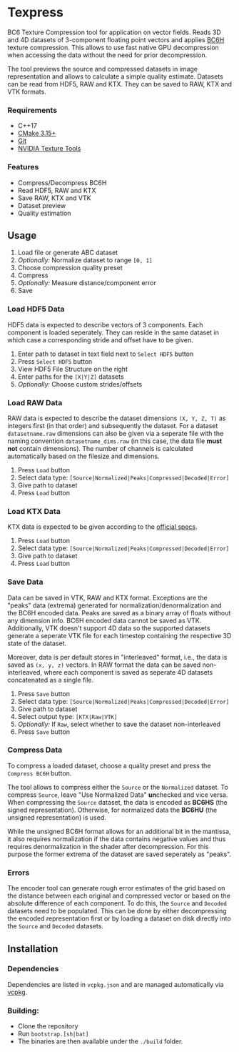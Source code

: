 # Texpress
BC6 Texture Compression tool for application on vector fields.
Reads 3D and 4D datasets of 3-component floating point vectors and applies [BC6H](https://learn.microsoft.com/en-us/windows/win32/direct3d11/bc6h-format) texture compression.
This allows to use fast native GPU decompression when accessing the data without the need for prior decompression.

The tool previews the source and compressed datasets in image representation and allows to calculate a simple quality estimate.
Datasets can be read from HDF5, RAW and KTX.
They can be saved to RAW, KTX and VTK formats.

### Requirements
- C++17
- [CMake 3.15+](https://cmake.org/)
- [Git](https://git-scm.com/)
- [NVIDIA Texture Tools](https://developer.nvidia.com/nvidia-texture-tools-exporter)

### Features

- Compress/Decompress BC6H
- Read HDF5, RAW and KTX
- Save RAW, KTX and VTK
- Dataset preview
- Quality estimation

## Usage

1. Load file or generate ABC dataset
2. *Optionally:* Normalize dataset to range `[0, 1]`
3. Choose compression quality preset
4. Compress
5. *Optionally:* Measure distance/component error
6. Save

### Load HDF5 Data

HDF5 data is expected to describe vectors of 3 components.
Each component is loaded seperately.
They can reside in the same dataset in which case a corresponding stride and offset have to be given.

1. Enter path to dataset in text field next to `Select HDF5` button
2. Press `Select HDF5` button
3. View HDF5 File Structure on the right
4. Enter paths for the `[X|Y|Z]` datasets
5. *Optionally:* Choose custom strides/offsets

### Load RAW Data

RAW data is expected to describe the dataset dimensions `(X, Y, Z, T)` as integers first (in that order) and subsequently the dataset.
For a dataset `datasetname.raw` dimensions can also be given via a seperate file with the naming convention `datasetname_dims.raw` (in this case, the data file **must not** contain dimensions).
The number of channels is calculated automatically based on the filesize and dimensions.

1. Press `Load` button
2. Select data type: `[Source|Normalized|Peaks|Compressed|Decoded|Error]`
3. Give path to dataset
4. Press `Load` button

### Load KTX Data

KTX data is expected to be given according to the [official specs](https://registry.khronos.org/KTX/specs/1.0/ktxspec.v1.html).

1. Press `Load` button
2. Select data type: `[Source|Normalized|Peaks|Compressed|Decoded|Error]`
3. Give path to dataset
4. Press `Load` button

### Save Data

Data can be saved in VTK, RAW and KTX format.
Exceptions are the "peaks" data (extrema) generated for normalization/denormalization and the BC6H encoded data.
Peaks are saved as a binary array of floats without any dimension info.
BC6H encoded data cannot be saved as VTK.
Additionally, VTK doesn't support 4D data so the supported datasets generate a seperate VTK file for each timestep containing the respective 3D state of the dataset.

Moreover, data is per default stores in "interleaved" format, i.e., the data is saved as `(x, y, z)` vectors.
In RAW format the data can be saved non-interleaved, where each component is saved as seperate 4D datasets concatenated as a single file.

1. Press `Save` button
2. Select data type: `[Source|Normalized|Peaks|Compressed|Decoded|Error]`
3. Give path to dataset
4. Select output type: `[KTX|Raw|VTK]`
5. *Optionally:* If `Raw`, select whether to save the dataset non-interleaved
6. Press `Save` button

### Compress Data

To compress a loaded dataset, choose a quality preset and press the `Compress BC6H` button.

The tool allows to compress either the `Source` or the `Normalized` dataset.
To compress `Source`, leave "Use Normalized Data" **un**checked and vice versa.
When compressing the `Source` dataset, the data is encoded as **BC6HS** (the signed representation).
Otherwise, for normalized data the **BC6HU** (the unsigned representation) is used.

While the unsigned BC6H format allows for an additional bit in the mantissa, it also requires normalization if the data contains negative values and thus requires denormalization in the shader after decompression.
For this purpose the former extrema of the dataset are saved seperately as "peaks".

### Errors

The encoder tool can generate rough error estimates of the grid based on the distance between each original and compressed vector or based on the absolute difference of each component.
To do this, the `Source` and `Decoded` datasets need to be populated.
This can be done by either decompressing the encoded representation first or by loading a dataset on disk directly into the `Source` and `Decoded` datasets.

## Installation

### Dependencies
Dependencies are listed in `vcpkg.json` and are managed automatically via [vcpkg](https://vcpkg.io/).

### Building:
- Clone the repository
- Run `bootstrap.[sh|bat]`
- The binaries are then available under the `./build` folder.

